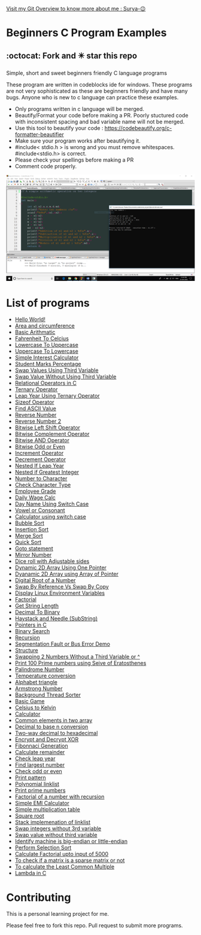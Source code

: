 
[Visit my Git Overview to know more about me : Surya-😉](https://github.com/Surya-827)
# Beginners C Program Examples
## :octocat: Fork and :eight_pointed_black_star: star this repo
Simple, short and sweet  beginners friendly C language programs 

These program are written in codeblocks ide for windows. These programs are not very sophisticated as these are beginners friendly and have many bugs. Anyone who is new to c language can practice these examples. 

- Only programs written in c language will be merged.
- Beautify/Format your code before making a PR. Poorly stuctured code with inconsistent spacing and bad variable name will not be merged. 
- Use this tool to beautify your code : https://codebeautify.org/c-formatter-beautifier
- Make sure your program works after beautifying it.
- #include< stdio.h > is wrong and you must remove whitespaces. #include<stdio.h> is correct.
- Please check your spellings before making a PR
- Comment code properly.

![alt text](https://github.com/Surya-827/beginners-c-prog/blob/master/beginners-C-program-examples/Screenshot.PNG)

# List of programs
- [Hello World!](https://github.com/Surya-827/beginners-c-prog/blob/master/beginners-C-program-examples/HelloWorld.c)
- [Area and circumference](https://github.com/Surya-827/beginners-c-prog/blob/master/beginners-C-program-examples/AreaAndCircumference.c)
- [Basic Arithmatic](https://github.com/Surya-827/beginners-c-prog/blob/master/beginners-C-program-examples/BasicArithmatic.c)
- [Fahrenheit To Celcius](https://github.com/Surya-827/beginners-c-prog/blob/master/beginners-C-program-examples/FahrenheitToCelciusConv.c)
- [Lowercase To Uppercase](https://github.com/Surya-827/beginners-c-prog/blob/master/beginners-C-program-examples/LowercaseToUppercase.c)
- [Uppercase To Lowercase](https://github.com/Surya-827/beginners-c-prog/blob/master/beginners-C-program-examples/UppercaseToLowercase.c)
- [Simple Interest Calculator](https://github.com/Surya-827/beginners-c-prog/blob/master/beginners-C-program-examples/SimpleInterestCalculator.c)
- [Student Marks Percentage](https://github.com/Surya-827/beginners-c-prog/blob/master/beginners-C-program-examples/StudentMarksPercentage.c)
- [Swap Values Using Third Variable](https://github.com/Surya-827/beginners-c-prog/blob/master/beginners-C-program-examples/SwapValueUsingThirdVariable.c)
- [Swap Value Without Using Third Variable](https://github.com/Surya-827/beginners-c-prog/blob/master/beginners-C-program-examples/SwapValueWithoutUsingThirdVariable.c)
- [Relational Operators in C](https://github.com/Surya-827/beginners-c-prog/blob/master/beginners-C-program-examples/RelationalOperators.c)
- [Ternary Operator](https://github.com/Surya-827/beginners-c-prog/blob/master/beginners-C-program-examples/TernaryOperator.c)
- [Leap Year Using Ternary Operator](https://github.com/Surya-827/beginners-c-prog/blob/master/beginners-C-program-examples/LeapYearTernaryOperator.c)
- [Sizeof Operator](https://github.com/Surya-827/beginners-c-prog/blob/master/beginners-C-program-examples/SizeofOperator.c)
- [Find ASCII Value](https://github.com/Surya-827/beginners-c-prog/blob/master/beginners-C-program-examples/FindAsciiValue.c)
- [Reverse Number](https://github.com/Surya-827/beginners-c-prog/blob/master/beginners-C-program-examples/ReverseNumber.c)
- [Reverse Number 2](https://github.com/Surya-827/beginners-c-prog/blob/master/beginners-C-program-examples/ReverseNumber2.c)
- [Bitwise Left Shift Operator](https://github.com/Surya-827/beginners-c-prog/blob/master/beginners-C-program-examples/BitwiseLeftshiftOperator.c)
- [Bitwise Complement Operator](https://github.com/Surya-827/beginners-c-prog/blob/master/beginners-C-program-examples/BitwiseComplementOperator.c)
- [Bitwise AND Operator](https://github.com/Surya-827/beginners-c-prog/blob/master/beginners-C-program-examples/BitwiseAndOperator.c)
- [Bitwise Odd or Even](https://github.com/Surya-827/beginners-c-prog/blob/master/beginners-C-program-examples/BitwiseOddOrEven.c)
- [Increment Operator](https://github.com/Surya-827/beginners-c-prog/blob/master/beginners-C-program-examples/IncrementOperator.c)
- [Decrement Operator](https://github.com/Surya-827/beginners-c-prog/blob/master/beginners-C-program-examples/DecrementOperator.c)
- [Nested If Leap Year](https://github.com/Surya-827/beginners-c-prog/blob/master/beginners-C-program-examples/NestedIfLeapYear.c)
- [Nested if Greatest Integer](https://github.com/Surya-827/beginners-c-prog/blob/master/beginners-C-program-examples/NestedifGreatestInteger.c)
- [Number to Character](https://github.com/Surya-827/beginners-c-prog/blob/master/beginners-C-program-examples/Number-to-Character.c)
- [Check Character Type](https://github.com/Surya-827/beginners-c-prog/blob/master/beginners-C-program-examples/CheckCharacterType.c)
- [Employee Grade](https://github.com/Surya-827/beginners-c-prog/blob/master/beginners-C-program-examples/EmployeeGrade.c)
- [Daily Wage Calc](https://github.com/Surya-827/beginners-c-prog/blob/master/beginners-C-program-examples/DailyWageCalc.c)
- [Day Name Using Switch Case](https://github.com/Surya-827/beginners-c-prog/blob/master/beginners-C-program-examples/DayNameUsingSwitchCase.c)
- [Vowel or Consonant](https://github.com/Surya-827/beginners-c-prog/blob/master/beginners-C-program-examples/VowelorConsonant.c)
- [Calculator using switch case](https://github.com/Surya-827/beginners-c-prog/blob/master/beginners-C-program-examples/CalcUsingSwitchCase.c)
- [Bubble Sort](https://github.com/Surya-827/beginners-c-prog/blob/master/beginners-C-program-examples/BubbleSort.c)
- [Insertion Sort](https://github.com/Surya-827/beginners-c-prog/blob/master/beginners-C-program-examples/Insertionsort.c)
- [Merge Sort](https://github.com/Surya-827/beginners-c-prog/blob/master/beginners-C-program-examples/Mergesort.c)
- [Quick Sort](https://github.com/Surya-827/beginners-c-prog/blob/master/beginners-C-program-examples/Quicksort.c)
- [Goto statement](https://github.com/Surya-827/beginners-c-prog/blob/master/beginners-C-program-examples/GotoStatementEvenOrOdd.c)
- [Mirror Number](https://github.com/Surya-827/beginners-c-prog/blob/master/beginners-C-program-examples/MirrorNumber.c)
- [Dice roll with Adjustable sides](https://github.com/Surya-827/beginners-c-prog/blob/master/beginners-C-program-examples/DiceRoll.c)
- [Dynamic 2D Array Using One Pointer](https://github.com/Surya-827/beginners-c-prog/blob/master/beginners-C-program-examples/DynamicTwoDArrayUsingOnePointer.c)
- [Dyanamic 2D Array using Array of Pointer](https://github.com/Surya-827/beginners-c-prog/blob/master/beginners-C-program-examples/DynamicTwoDArrayUsingArrayOfPointer.c)
- [Digital Root of a Number](https://github.com/Surya-827/beginners-c-prog/blob/master/beginners-C-program-examples/DigitalRoot.c)
- [Swap By Reference Vs Swap By Copy](https://github.com/Surya-827/beginners-c-prog/blob/master/beginners-C-program-examples/SwapByRefandCopy.c)
- [Display Linux Environment Variables](https://github.com/Surya-827/beginners-c-prog/blob/master/beginners-C-program-examples/DisplayLinuxEnvirmentVariables.c)
- [Factorial](https://github.com/Surya-827/beginners-c-prog/blob/master/beginners-C-program-examples/Factorial.c)
- [Get String Length](https://github.com/Surya-827/beginners-c-prog/blob/master/beginners-C-program-examples/StringLength.c)
- [Decimal To Binary](https://github.com/Surya-827/beginners-c-prog/blob/master/beginners-C-program-examples/DecimalToBinary.c)
- [Haystack and Needle (SubString)](https://github.com/Surya-827/beginners-c-prog/blob/master/beginners-C-program-examples/HaystackAndNeedle_SubString.c)
- [Pointers in C](https://github.com/Surya-827/beginners-c-prog/blob/master/beginners-C-program-examples/Pointers.c)
- [Binary Search](https://github.com/Surya-827/beginners-c-prog/blob/master/beginners-C-program-examples/BinarySearch.c)
- [Recursion](https://github.com/Surya-827/beginners-c-prog/blob/master/beginners-C-program-examples/Recursion.c)
- [Segmentation Fault or Bus Error Demo](https://github.com/Surya-827/beginners-c-prog/blob/master/beginners-C-program-examples/SegmentationFaultorBusErrorDemo.c)
- [Structure](https://github.com/Surya-827/beginners-c-prog/blob/master/beginners-C-program-examples/Structure.c)
- [Swapping 2 Numbers Without a Third Variable or ^](https://github.com/geetanjaliaich/beginners-C-program-examples/blob/FactorialEratosthenes/SwapIntegersWithout3rdVariable(Arithmatic).c)
- [Print 100 Prime numbers using Seive of Eratosthenes](https://github.com/geetanjaliaich/beginners-C-program-examples/blob/FactorialEratosthenes/PrimeByEratosthenes.c)
- [Palindrome Number](https://github.com/geetanjaliaich/beginners-C-program-examples/blob/FactorialEratosthenes/PalindromeNumber.c)
- [Temperature conversion](https://github.com/Surya-827/beginners-c-prog/blob/master/beginners-C-program-examples/AllTempScalesConv.c)
- [Alphabet triangle](https://github.com/Surya-827/beginners-c-prog/blob/master/beginners-C-program-examples/alphabetTriangle.cpp)
- [Armstrong Number](https://github.com/Surya-827/beginners-c-prog/blob/master/beginners-C-program-examples/ArmstrongNumber.c)
- [Background Thread Sorter](https://github.com/Surya-827/beginners-c-prog/blob/master/beginners-C-program-examples/BackgroundThreadSorter.c)
- [Basic Game](https://github.com/Surya-827/beginners-c-prog/blob/master/beginners-C-program-examples/BasicGame.c)
- [Celsius to Kelvin](https://github.com/Surya-827/beginners-c-prog/blob/master/beginners-C-program-examples/CelciusToKelvinConv.c)
- [Calculator](https://github.com/Surya-827/beginners-c-prog/blob/master/beginners-C-program-examples/combine_calculator.c)
- [Common elements in two array](https://github.com/Surya-827/beginners-c-prog/blob/master/beginners-C-program-examples/CommonElementsInTwoArrays.c)
- [Decimal to base n conversion](https://github.com/Surya-827/beginners-c-prog/blob/master/beginners-C-program-examples/DecimalToBaseN.c)
- [Two-way decimal to hexadecimal](https://github.com/Surya-827/beginners-c-prog/blob/master/beginners-C-program-examples/DecimalToHexadecimalViceVersa.c)
- [Encrypt and Decrypt XOR](https://github.com/Surya-827/beginners-c-prog/blob/master/beginners-C-program-examples/EncryptDecryptXOR.c)
- [Fibonnaci Generation](https://github.com/Surya-827/beginners-c-prog/blob/master/beginners-C-program-examples/FibonacciGeneration.c)
- [Calculate remainder](https://github.com/Surya-827/beginners-c-prog/blob/master/beginners-C-program-examples/FindRemainder.c)
- [Check leap year](https://github.com/Surya-827/beginners-c-prog/blob/master/beginners-C-program-examples/isInputLeapYear.c)
- [Find largest number](https://github.com/Surya-827/beginners-c-prog/blob/master/beginners-C-program-examples/Largest.c)
- [Check odd or even](https://github.com/Surya-827/beginners-c-prog/blob/master/beginners-C-program-examples/oddandeven.c)
- [Print pattern](https://github.com/Surya-827/beginners-c-prog/blob/master/beginners-C-program-examples/Pattern1.c)
- [Polynomial linklist](https://github.com/Surya-827/beginners-c-prog/blob/master/beginners-C-program-examples/Polynomial_linklist.c)
- [Print prime numbers](https://github.com/Surya-827/beginners-c-prog/blob/master/beginners-C-program-examples/Prime.c)
- [Factorial of a number with recursion](https://github.com/Surya-827/beginners-c-prog/blob/master/beginners-C-program-examples/RecursiveFactorial.c)
- [Simple EMI Calculator](https://github.com/Surya-827/beginners-c-prog/blob/master/beginners-C-program-examples/SimpleEMICalculator.c)
- [Simple multiplication table](https://github.com/Surya-827/beginners-c-prog/blob/master/beginners-C-program-examples/SimpleMultiplicationTable.c)
- [Square root](https://github.com/Surya-827/beginners-c-prog/blob/master/beginners-C-program-examples/SquareRoot.c)
- [Stack implemenation of linklist](https://github.com/Surya-827/beginners-c-prog/blob/master/beginners-C-program-examples/Stack%20-%20Linked%20List.c)
- [Swap integers without 3rd variable](https://github.com/Surya-827/beginners-c-prog/blob/master/beginners-C-program-examples/SwapIntegers.c)
- [Swap value without third variable](https://github.com/Surya-827/beginners-c-prog/blob/master/beginners-C-program-examples/SwapValueWithoutUsingThirdVariable.c)
- [Identify machine is big-endian or little-endian](https://github.com/Surya-827/beginners-c-prog/blob/master/beginners-C-program-examples/endian.c)
- [Perform Selection Sort](https://github.com/Surya-827/beginners-c-prog/blob/master/beginners-C-program-examples/SelectionSort.c)
- [Calculate Factorial upto input of 5000](https://github.com/Surya-827/beginners-c-prog/blob/master/beginners-C-program-examples/large_factorial.c)
- [To check if a matrix is a sparse matrix or not](https://github.com/Surya-827/beginners-c-prog/blob/master/beginners-C-program-examples/SparseMatrix_017.c)
- [To calculate the Least Common Multiple](https://github.com/Surya-827/beginners-c-prog/blob/master/beginners-C-program-examples/lcm.c)
- [Lambda in C](https://github.com/Surya-827/beginners-c-prog/blob/master/beginners-C-program-examples/lambda_in_c.c)
# Contributing
This is a personal learning project for me.

Please feel free to fork this repo. Pull request to submit more programs.

